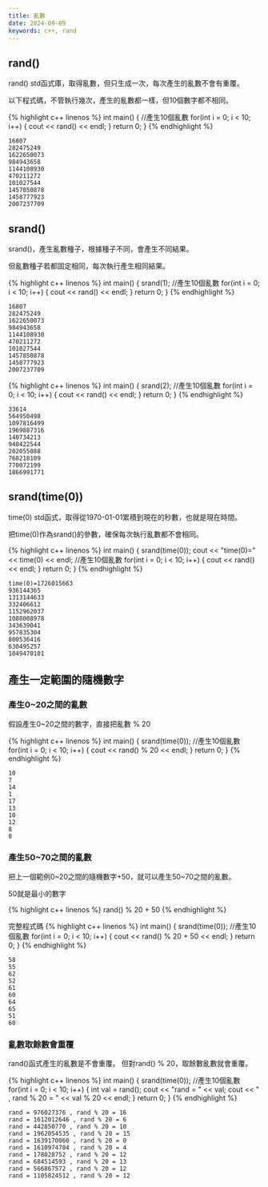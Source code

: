 ```yaml
---
title: 亂數
date: 2024-09-09
keywords: c++, rand
---
```


## rand()

rand() std函式庫，取得亂數，但只生成一次，每次產生的亂數不會有重覆。

以下程式碼，不管執行幾次，產生的亂數都一樣，但10個數字都不相同。

{% highlight c++ linenos %}
int main() {
    //產生10個亂數
    for(int i = 0; i < 10; i++) {
        cout << rand() << endl;
    }
    return 0;
}
{% endhighlight %}

```
16807
282475249
1622650073
984943658
1144108930
470211272
101027544
1457850878
1458777923
2007237709
```

## srand()

srand()，產生亂數種子，根據種子不同，會產生不同結果。

但亂數種子若都固定相同，每次執行產生相同結果。

{% highlight c++ linenos %}
int main() {
    srand(1);
    //產生10個亂數
    for(int i = 0; i < 10; i++) {
        cout << rand() << endl;
    }
    return 0;
}
{% endhighlight %}

```
16807
282475249
1622650073
984943658
1144108930
470211272
101027544
1457850878
1458777923
2007237709
```

{% highlight c++ linenos %}
int main() {
    srand(2);
    //產生10個亂數
    for(int i = 0; i < 10; i++) {
        cout << rand() << endl;
    }
    return 0;
}
{% endhighlight %}

```
33614
564950498
1097816499
1969887316
140734213
940422544
202055088
768218109
770072199
1866991771
```

## srand(time(0))
time(0) std函式，取得從1970-01-01累積到現在的秒數，也就是現在時間。

把time(0)作為srand()的參數，確保每次執行亂數都不會相同。

{% highlight c++ linenos %}
int main() {
    srand(time(0));
    cout << "time(0)=" << time(0) << endl;
    //產生10個亂數
    for(int i = 0; i < 10; i++) {
        cout << rand() << endl;
    }
    return 0;
}
{% endhighlight %}

```
time(0)=1726015663
936144365
1313144633
332406612
1152962037
1088008978
343639041
957835304
800536416
630495257
1049470101
```

## 產生一定範圍的隨機數字

### 產生0~20之間的亂數

假設產生0~20之間的數字，直接把亂數 % 20

{% highlight c++ linenos %}
int main() {
    srand(time(0));
    //產生10個亂數
    for(int i = 0; i < 10; i++) {
        cout << rand() % 20 << endl;
    }
    return 0;
}
{% endhighlight %}

```
10
7
14
1
17
13
10
12
8
8
```

### 產生50~70之間的亂數

把上一個範例0~20之間的隨機數字+50，就可以產生50~70之間的亂數。

50就是最小的數字

{% highlight c++ linenos %}
rand() % 20 + 50
{% endhighlight %}

完整程式碼
{% highlight c++ linenos %}
int main() {
    srand(time(0));
    //產生10個亂數
    for(int i = 0; i < 10; i++) {
        cout << rand() % 20 + 50 << endl;
    }
    return 0;
}
{% endhighlight %}

```
58
55
62
52
61
60
64
65
51
60
```

### 亂數取餘數會重覆

rand()函式產生的亂數是不會重覆。
但對rand() % 20，取餘數亂數就會重覆。

{% highlight c++ linenos %}
int main() {
    srand(time(0));
    //產生10個亂數
    for(int i = 0; i < 10; i++) {
        int val = rand();
        cout << "rand = " << val;
        cout << " , rand % 20 = " << val % 20 << endl;
    }
    return 0;
}
{% endhighlight %}

```
rand = 976027376 , rand % 20 = 16
rand = 1612012646 , rand % 20 = 6
rand = 442850770 , rand % 20 = 10
rand = 1962054535 , rand % 20 = 15
rand = 1639170060 , rand % 20 = 0
rand = 1610974704 , rand % 20 = 4
rand = 178028752 , rand % 20 = 12
rand = 684514593 , rand % 20 = 13
rand = 566867572 , rand % 20 = 12
rand = 1105824512 , rand % 20 = 12
```


